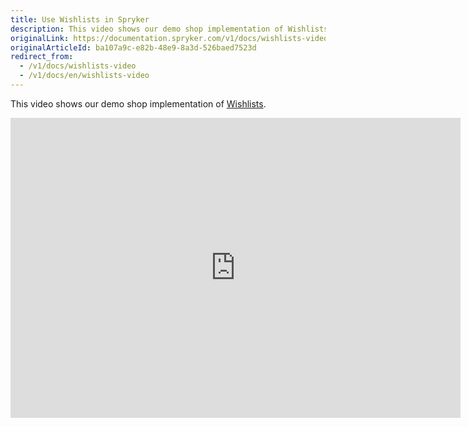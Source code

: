 ```yaml
---
title: Use Wishlists in Spryker
description: This video shows our demo shop implementation of Wishlists.
originalLink: https://documentation.spryker.com/v1/docs/wishlists-video
originalArticleId: ba107a9c-e82b-48e9-8a3d-526baed7523d
redirect_from:
  - /v1/docs/wishlists-video
  - /v1/docs/en/wishlists-video
---
```


This video shows our demo shop implementation of [Wishlists](/docs/scos/dev/features/201811.0/wishlist/wishlist.html).

<iframe src="https://fast.wistia.net/embed/iframe/g7hzsa9xw7" title="Wihlists" allowtransparency="true" frameborder="0" scrolling="no" class="wistia_embed" name="wistia_embed" allowfullscreen="0" mozallowfullscreen="0" webkitallowfullscreen="0" oallowfullscreen="0" msallowfullscreen="0" width="720" height="480"></iframe>

